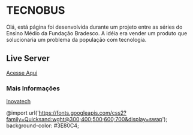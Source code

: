 # TECNOBUS

Olá, está página foi desenvolvida durante um projeto entre as séries do Ensino Médio da Fundação Bradesco. A idéia era vender um produto que solucionaria um problema da população com tecnologia.

## Live Server
<a href="https://jaojogadez.github.io/landing-page-tecnobus/">Acesse Aqui</a>
 

### Mais Informações
<a href="https://sites.google.com/educacao.org.br/inovatec/p%C3%A1gina-inicial">Inovatech</a>

@import url('https://fonts.googleapis.com/css2?family=Quicksand:wght@300;400;500;600;700&display=swap');
background-color: #3E80C4;